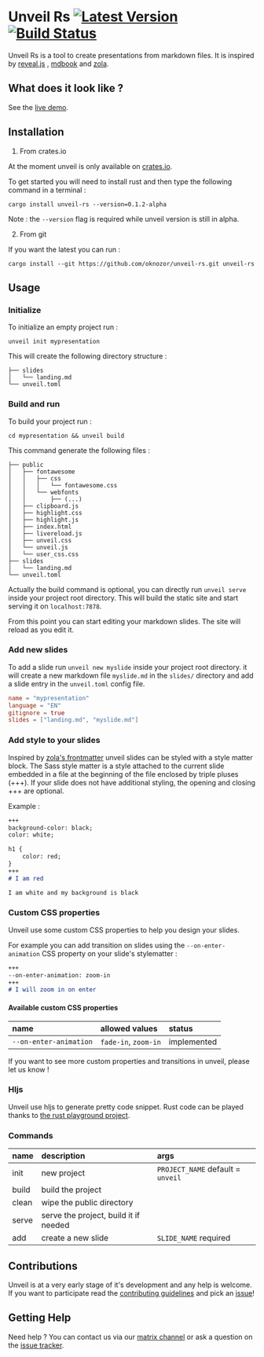 #  Unveil Rs [![Latest Version]][crates.io] [![Build Status]][travis]

[Build Status]: https://travis-ci.com/oknozor/unveil-rs.svg?branch=master
[travis]: https://travis-ci.com/oknozor/unveil-rs
[Latest Version]: https://img.shields.io/crates/v/unveil-rs.svg
[crates.io]: https://www.crates.io/crates/unveil-rs

Unveil Rs is a tool to create presentations from markdown files.
It is inspired by [reveal.js](https://github.com/hakimel/reveal.js) 
, [mdbook](https://github.com/rust-lang/mdBook) and [zola](https://www.getzola.org/).

## What does it look like ?

See the [live demo](https://oknozor.github.io/unveil-rs/).

## Installation

1. From crates.io 

At the moment unveil is only available on [crates.io](https://crates.io). 

To get started you will need to install rust and then type the following command in a terminal :

```shell script
cargo install unveil-rs --version=0.1.2-alpha
```

Note : the `--version` flag is required while unveil version is still in alpha. 

2. From git

If you want the latest you can run :
```shell script
cargo install --git https://github.com/oknozor/unveil-rs.git unveil-rs
``` 

## Usage

### Initialize 

To initialize an empty project run :

```shell script
unveil init mypresentation
```

This will create the following directory structure :

```shell script
├── slides
│   └── landing.md
└── unveil.toml
```

### Build and run

To build your project run : 
```shell script
cd mypresentation && unveil build
```

This command generate the following files : 
```shell script
├── public
│   ├── fontawesome
│   │   ├── css
│   │   │   └── fontawesome.css
│   │   └── webfonts
│   │       ├── (...)
│   ├── clipboard.js
│   ├── highlight.css
│   ├── highlight.js
│   ├── index.html
│   ├── livereload.js
│   ├── unveil.css
│   └── unveil.js
│   └── user_css.css
├── slides
│   └── landing.md
└── unveil.toml
```

Actually the build command is optional, you can directly run `unveil serve` inside your
project root directory. This will build the static site and start serving it on `localhost:7878`.

From this point you can start editing your markdown slides. The site will reload as you edit it. 

### Add new slides

To add a slide run `unveil new myslide` inside your project root directory. it will create a new markdown file 
`myslide.md` in the `slides/` directory and add a slide entry in the `unveil.toml` config file. 

```toml
name = "mypresentation"
language = "EN"
gitignore = true
slides = ["landing.md", "myslide.md"]
```

### Add style to your slides

Inspired by [zola's frontmatter](https://www.getzola.org/documentation/content/page/#front-matter) unveil slides can be 
styled with a style matter block. The Sass style matter is a style attached to the current slide embedded in a file at the beginning of 
the file enclosed by triple pluses (+++). If your slide does not have additional styling, the opening and closing +++ are optional.

Example : 
```markdown 
+++
background-color: black;
color: white;  

h1 {
    color: red;
}
+++
# I am red 

I am white and my background is black
```

### Custom CSS properties 

Unveil use some custom CSS properties to help you design your slides.

For example you can add transition on slides using the `--on-enter-animation` CSS property on your slide's stylematter :

```markdown
+++
--on-enter-animation: zoom-in
+++
# I will zoom in on enter
```

#### Available custom CSS properties

| name                  |   allowed values                    | status       |  
| :---                  | :---                                |  :---        |
|`--on-enter-animation` | `fade-in`, `zoom-in`                | implemented  |

If you want to see more custom properties and transitions in unveil, please let us know ! 

### Hljs

Unveil use hljs to generate pretty code snippet. Rust code can be played thanks to [the rust playground project](https://play.integer32.com/help).


### Commands

| name   | description                              |   args                              | 
| :---   | :-----------                             | :---                                |
|init    | new project                              |  `PROJECT_NAME` default = `unveil`  |
|build   | build the project                        |                                     |
|clean   | wipe the public  directory               |                                     |
|serve   | serve the project, build it if needed    |                                     |
|add     | create a new slide                       | `SLIDE_NAME` required               |

## Contributions

Unveil is at a very early stage of it's development and any help is welcome. If you want to participate read the 
[contributing guidelines](CONTRIBUTING.MD) and pick an [issue](https://github.com/oknozor/unveil-rs/issues)! 

## Getting Help 

Need help ? You can contact us via our [matrix channel](https://riot.im/app/#/room/#unveil-rs:matrix.org) or ask a question
on the [issue tracker](https://github.com/oknozor/unveil-rs/issues).




